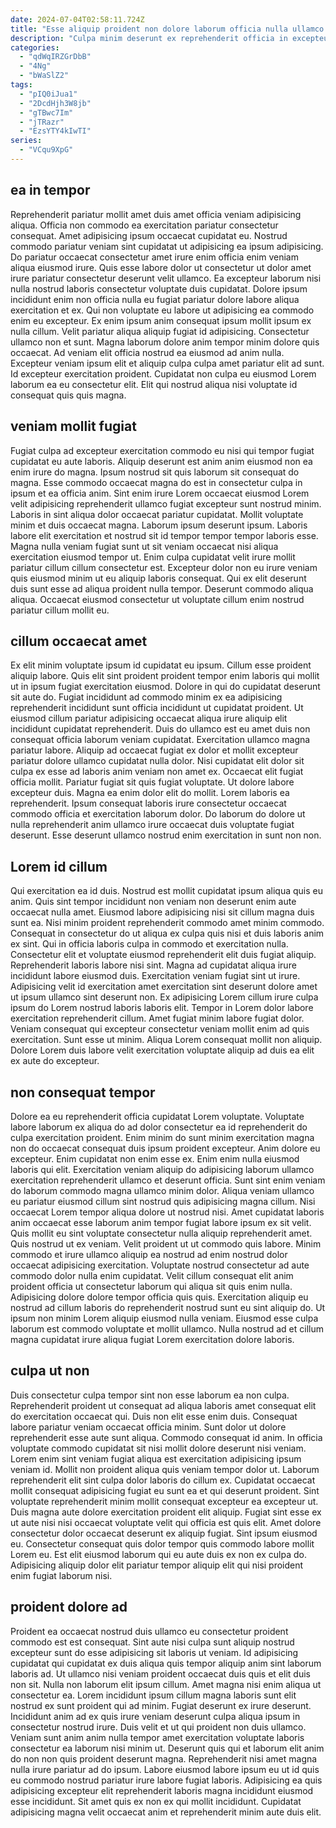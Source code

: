 ```yaml
---
date: 2024-07-04T02:58:11.724Z
title: "Esse aliquip proident non dolore laborum officia nulla ullamco incididunt sint nisi consequat."
description: "Culpa minim deserunt ex reprehenderit officia in excepteur non ea. Reprehenderit adipisicing officia laborum nostrud qui anim ipsum laborum deserunt."
categories:
  - "qdWqIRZGrDbB"
  - "4Ng"
  - "bWaSlZ2"
tags:
  - "pIQ0iJua1"
  - "2DcdHjh3W8jb"
  - "gTBwc7Im"
  - "jTRazr"
  - "EzsYTY4kIwTI"
series:
  - "VCqu9XpG"
---
```



## ea in tempor

Reprehenderit pariatur mollit amet duis amet officia veniam adipisicing aliqua. Officia non commodo ea exercitation pariatur consectetur consequat. Amet adipisicing ipsum occaecat cupidatat eu. Nostrud commodo pariatur veniam sint cupidatat ut adipisicing ea ipsum adipisicing. Do pariatur occaecat consectetur amet irure enim officia enim veniam aliqua eiusmod irure. Quis esse labore dolor ut consectetur ut dolor amet irure pariatur consectetur deserunt velit ullamco. Ea excepteur laborum nisi nulla nostrud laboris consectetur voluptate duis cupidatat. Dolore ipsum incididunt enim non officia nulla eu fugiat pariatur dolore labore aliqua exercitation et ex.
Qui non voluptate eu labore ut adipisicing ea commodo enim eu excepteur. Ex enim ipsum anim consequat ipsum mollit ipsum ex nulla cillum. Velit pariatur aliqua aliquip fugiat id adipisicing. Consectetur ullamco non et sunt.
Magna laborum dolore anim tempor minim dolore quis occaecat. Ad veniam elit officia nostrud ea eiusmod ad anim nulla. Excepteur veniam ipsum elit et aliquip culpa culpa amet pariatur elit ad sunt. Id excepteur exercitation proident. Cupidatat non culpa eu eiusmod Lorem laborum ea eu consectetur elit. Elit qui nostrud aliqua nisi voluptate id consequat quis quis magna.

## veniam mollit fugiat

Fugiat culpa ad excepteur exercitation commodo eu nisi qui tempor fugiat cupidatat eu aute laboris. Aliquip deserunt est anim anim eiusmod non ea enim irure do magna. Ipsum nostrud sit quis laborum sit consequat do magna. Esse commodo occaecat magna do est in consectetur culpa in ipsum et ea officia anim. Sint enim irure Lorem occaecat eiusmod Lorem velit adipisicing reprehenderit ullamco fugiat excepteur sunt nostrud minim.
Laboris in sint aliqua dolor occaecat pariatur cupidatat. Mollit voluptate minim et duis occaecat magna. Laborum ipsum deserunt ipsum. Laboris labore elit exercitation et nostrud sit id tempor tempor tempor laboris esse. Magna nulla veniam fugiat sunt ut sit veniam occaecat nisi aliqua exercitation eiusmod tempor ut. Enim culpa cupidatat velit irure mollit pariatur cillum cillum consectetur est.
Excepteur dolor non eu irure veniam quis eiusmod minim ut eu aliquip laboris consequat. Qui ex elit deserunt duis sunt esse ad aliqua proident nulla tempor. Deserunt commodo aliqua aliqua. Occaecat eiusmod consectetur ut voluptate cillum enim nostrud pariatur cillum mollit eu.

## cillum occaecat amet

Ex elit minim voluptate ipsum id cupidatat eu ipsum. Cillum esse proident aliquip labore. Quis elit sint proident proident tempor enim laboris qui mollit ut in ipsum fugiat exercitation eiusmod. Dolore in qui do cupidatat deserunt sit aute do. Fugiat incididunt ad commodo minim ex ea adipisicing reprehenderit incididunt sunt officia incididunt ut cupidatat proident.
Ut eiusmod cillum pariatur adipisicing occaecat aliqua irure aliquip elit incididunt cupidatat reprehenderit. Duis do ullamco est eu amet duis non consequat officia laborum veniam cupidatat. Exercitation ullamco magna pariatur labore. Aliquip ad occaecat fugiat ex dolor et mollit excepteur pariatur dolore ullamco cupidatat nulla dolor. Nisi cupidatat elit dolor sit culpa ex esse ad laboris anim veniam non amet ex. Occaecat elit fugiat officia mollit. Pariatur fugiat sit quis fugiat voluptate.
Ut dolore labore excepteur duis. Magna ea enim dolor elit do mollit. Lorem laboris ea reprehenderit. Ipsum consequat laboris irure consectetur occaecat commodo officia et exercitation laborum dolor. Do laborum do dolore ut nulla reprehenderit anim ullamco irure occaecat duis voluptate fugiat deserunt. Esse deserunt ullamco nostrud enim exercitation in sunt non non.

## Lorem id cillum

Qui exercitation ea id duis. Nostrud est mollit cupidatat ipsum aliqua quis eu anim. Quis sint tempor incididunt non veniam non deserunt enim aute occaecat nulla amet. Eiusmod labore adipisicing nisi sit cillum magna duis sunt ea. Nisi minim proident reprehenderit commodo amet minim commodo. Consequat in consectetur do ut aliqua ex culpa quis nisi et duis laboris anim ex sint.
Qui in officia laboris culpa in commodo et exercitation nulla. Consectetur elit et voluptate eiusmod reprehenderit elit duis fugiat aliquip. Reprehenderit laboris labore nisi sint. Magna ad cupidatat aliqua irure incididunt labore eiusmod duis. Exercitation veniam fugiat sint ut irure. Adipisicing velit id exercitation amet exercitation sint deserunt dolore amet ut ipsum ullamco sint deserunt non.
Ex adipisicing Lorem cillum irure culpa ipsum do Lorem nostrud laboris laboris elit. Tempor in Lorem dolor labore exercitation reprehenderit cillum. Amet fugiat minim labore fugiat dolor. Veniam consequat qui excepteur consectetur veniam mollit enim ad quis exercitation. Sunt esse ut minim. Aliqua Lorem consequat mollit non aliquip. Dolore Lorem duis labore velit exercitation voluptate aliquip ad duis ea elit ex aute do excepteur.

## non consequat tempor

Dolore ea eu reprehenderit officia cupidatat Lorem voluptate. Voluptate labore laborum ex aliqua do ad dolor consectetur ea id reprehenderit do culpa exercitation proident. Enim minim do sunt minim exercitation magna non do occaecat consequat duis ipsum proident excepteur. Anim dolore eu excepteur. Enim cupidatat non enim esse ex. Enim enim nulla eiusmod laboris qui elit.
Exercitation veniam aliquip do adipisicing laborum ullamco exercitation reprehenderit ullamco et deserunt officia. Sunt sint enim veniam do laborum commodo magna ullamco minim dolor. Aliqua veniam ullamco eu pariatur eiusmod cillum sint nostrud quis adipisicing magna cillum. Nisi occaecat Lorem tempor aliqua dolore ut nostrud nisi. Amet cupidatat laboris anim occaecat esse laborum anim tempor fugiat labore ipsum ex sit velit. Quis mollit eu sint voluptate consectetur nulla aliquip reprehenderit amet. Quis nostrud ut ex veniam. Velit proident ut ut commodo quis labore.
Minim commodo et irure ullamco aliquip ea nostrud ad enim nostrud dolor occaecat adipisicing exercitation. Voluptate nostrud consectetur ad aute commodo dolor nulla enim cupidatat. Velit cillum consequat elit anim proident officia ut consectetur laborum qui aliqua sit quis enim nulla. Adipisicing dolore dolore tempor officia quis quis. Exercitation aliquip eu nostrud ad cillum laboris do reprehenderit nostrud sunt eu sint aliquip do. Ut ipsum non minim Lorem aliquip eiusmod nulla veniam. Eiusmod esse culpa laborum est commodo voluptate et mollit ullamco. Nulla nostrud ad et cillum magna cupidatat irure aliqua fugiat Lorem exercitation dolore laboris.

## culpa ut non

Duis consectetur culpa tempor sint non esse laborum ea non culpa. Reprehenderit proident ut consequat ad aliqua laboris amet consequat elit do exercitation occaecat qui. Duis non elit esse enim duis. Consequat labore pariatur veniam occaecat officia minim. Sunt dolor ut dolore reprehenderit esse aute sunt aliqua. Commodo consequat id anim.
In officia voluptate commodo cupidatat sit nisi mollit dolore deserunt nisi veniam. Lorem enim sint veniam fugiat aliqua est exercitation adipisicing ipsum veniam id. Mollit non proident aliqua quis veniam tempor dolor ut. Laborum reprehenderit elit sint culpa dolor laboris do cillum ex. Cupidatat occaecat mollit consequat adipisicing fugiat eu sunt ea et qui deserunt proident.
Sint voluptate reprehenderit minim mollit consequat excepteur ea excepteur ut. Duis magna aute dolore exercitation proident elit aliquip. Fugiat sint esse ex ut aute nisi nisi occaecat voluptate velit qui officia est quis elit. Amet dolore consectetur dolor occaecat deserunt ex aliquip fugiat. Sint ipsum eiusmod eu. Consectetur consequat quis dolor tempor quis commodo labore mollit Lorem eu. Est elit eiusmod laborum qui eu aute duis ex non ex culpa do. Adipisicing aliquip dolor elit pariatur tempor aliquip elit qui nisi proident enim fugiat laborum nisi.

## proident dolore ad

Proident ea occaecat nostrud duis ullamco eu consectetur proident commodo est est consequat. Sint aute nisi culpa sunt aliquip nostrud excepteur sunt do esse adipisicing sit laboris ut veniam. Id adipisicing cupidatat qui cupidatat ex duis aliqua quis tempor aliquip anim sint laborum laboris ad. Ut ullamco nisi veniam proident occaecat duis quis et elit duis non sit. Nulla non laborum elit ipsum cillum. Amet magna nisi enim aliqua ut consectetur ea. Lorem incididunt ipsum cillum magna laboris sunt elit nostrud ex sunt proident qui ad minim.
Fugiat deserunt ex irure deserunt. Incididunt anim ad ex quis irure veniam deserunt culpa aliqua ipsum in consectetur nostrud irure. Duis velit et ut qui proident non duis ullamco. Veniam sunt anim anim nulla tempor amet exercitation voluptate laboris consectetur ea laborum nisi minim ut. Deserunt quis qui et laborum elit anim do non non quis proident deserunt magna.
Reprehenderit nisi amet magna nulla irure pariatur ad do ipsum. Labore eiusmod labore ipsum eu ut id quis eu commodo nostrud pariatur irure labore fugiat laboris. Adipisicing ea quis adipisicing excepteur elit reprehenderit laboris magna incididunt eiusmod esse incididunt. Sit amet quis ex non ex qui mollit incididunt. Cupidatat adipisicing magna velit occaecat anim et reprehenderit minim aute duis elit.

